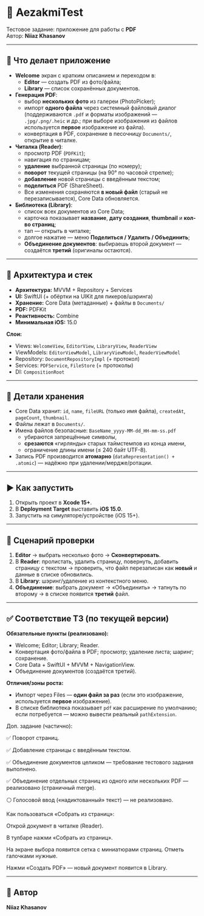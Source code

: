 # 📄 AezakmiTest

Тестовое задание: приложение для работы с **PDF**  
Автор: **Niiaz Khasanov**

---

## 🧭 Что делает приложение 

- **Welcome** экран с кратким описанием и переходом в:
  - **Editor** — создать PDF из фото/файла;
  - **Library** — список сохранённых документов.
- **Генерация PDF**:
  - выбор **нескольких фото** из галереи (PhotoPicker);
  - импорт **одного файла** через системный файловый диалог (поддерживаются `.pdf` и форматы изображений — `.jpg/.png/.heic` и др.; при выборе изображения из файлов используется **первое** изображение из файла).
  - конвертация в PDF, сохранение в песочницу `Documents/`, открытие в читалке.
- **Читалка (Reader)**:
  - просмотр PDF (`PDFKit`);
  - навигация по страницам;
  - **удаление** выбранной страницы (по номеру);
  - **поворот** текущей страницы (на 90° по часовой стрелке);
  - **добавление** новой страницы с введённым текстом;
  - **поделиться** PDF (ShareSheet).
  - Все изменения сохраняются **в новый файл** (старый не перезаписывается), Core Data обновляется.
- **Библиотека (Library)**:
  - список всех документов из Core Data;
  - карточка показывает **название**, **дату создания**, **thumbnail** и **кол-во страниц**;
  - тап — открыть в читалке;
  - долгое нажатие — меню **Поделиться / Удалить / Объединить**;
  - **Объединение документов**: выбираешь второй документ — создаётся **третий** (оригиналы остаются).

---

## 🧩 Архитектура и стек

- **Архитектура:** MVVM + Repository + Services  
- **UI:** SwiftUI (+ обёртки на UIKit для пикеров/шэринга)  
- **Хранение:** Core Data (метаданные) + файлы в `Documents/`  
- **PDF:** PDFKit  
- **Реактивность:** Combine  
- **Минимальная iOS:** 15.0

**Слои:**
- Views: `WelcomeView`, `EditorView`, `LibraryView`, `ReaderView`
- ViewModels: `EditorViewModel`, `LibraryViewModel`, `ReaderViewModel`
- Repository: `DocumentRepositoryImpl` (+ протокол)
- Services: `PDFService`, `FileStore` (+ протоколы)
- DI: `CompositionRoot`

---

## 💾 Детали хранения

- Core Data хранит: `id`, `name`, `fileURL` (только имя файла), `createdAt`, `pageCount`, `thumbnail`.
- Файлы лежат в `Documents/`.  
- Имена файлов безопасные: `BaseName_yyyy-MM-dd_HH-mm-ss.pdf`  
  - убираются запрещённые символы,  
  - **срезаются** «гирлянды» старых таймстемпов из конца имени,  
  - ограничение длины имени (≤ 240 байт UTF-8).  
- Запись PDF производится **атомарно** (`dataRepresentation() + .atomic`) — надёжно при удалении/мердже/ротации.

---

## ▶️ Как запустить

1. Открыть проект в **Xcode 15+**.  
2. В **Deployment Target** выставить **iOS 15.0**.  
3. Запустить на симуляторе/устройстве (iOS 15+).

---

## 🧪 Сценарий проверки

1. **Editor** → выбрать несколько фото → **Сконвертировать**.  
2. В **Reader**: пролистать, удалить страницу, повернуть, добавить страницу с текстом → проверить, что файл перезаписан как **новый** и данные в списке обновились.  
3. В **Library**: шэринг/удаление из контекстного меню.  
4. **Объединение**: выбрать документ → «Объединить» → тапнуть по второму → в списке появится **третий** файл.

---

## ✅ Соответствие ТЗ (по текущей версии)

**Обязательные пункты (реализовано):**
- Welcome; Editor; Library; Reader.
- Конвертация фото/файла в PDF; просмотр; удаление листа; шаринг; сохранение.
- Core Data + SwiftUI + MVVM + NavigationView.
- Объединение документов (создаётся третий).

**Отличия/зоны роста:**
- Импорт через Files — **один файл за раз** (если это изображение, используется **первое** изображение).
- В списке библиотека показывает `pdf` как расширение по умолчанию; если потребуется — можно вывести реальный `pathExtension`.

Доп. задание (частично):

✅ Поворот страниц.

✅ Добавление страницы с введённым текстом.

✅ Объединение документов целиком — требование тестового задания выполнено.

✅ Объединение отдельных страниц из одного или нескольких PDF — реализовано (страничный merge).

⚪️ Голосовой ввод («надиктованный» текст) — не реализовано.

Как пользоваться «Собрать из страниц»:

Открой документ в читалке (Reader).

В тулбаре нажми «Собрать из страниц».

На экране выбора появится сетка с миниатюрами страниц. Отметь галочками нужные.

Нажми «Создать PDF» — новый документ появится в Library.


---

## 🧾 Автор

**Niiaz Khasanov**  
